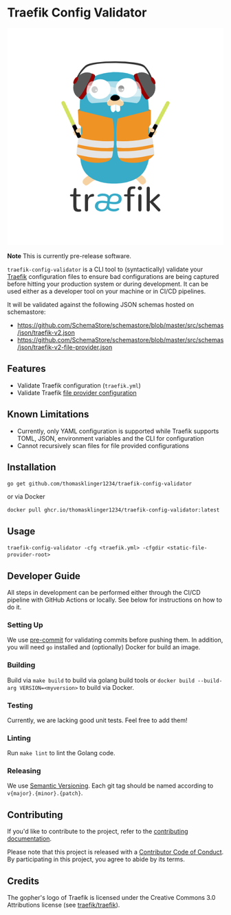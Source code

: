# Traefik Config Validator

<p align="center">
<img src="https://github.com/traefik/traefik/raw/master/docs/content/assets/img/traefik.logo.png" alt="Traefik" title="Traefik" />
</p>

**Note** This is currently pre-release software.

`traefik-config-validator` is a CLI tool to (syntactically) validate your [Traefik](https://doc.traefik.io/traefik) configuration files to ensure bad configurations are being captured before hitting your production system or during development. It can be used either as a developer tool on your machine or in CI/CD pipelines.

It will be validated against the following JSON schemas hosted on schemastore:

- https://github.com/SchemaStore/schemastore/blob/master/src/schemas/json/traefik-v2.json
- https://github.com/SchemaStore/schemastore/blob/master/src/schemas/json/traefik-v2-file-provider.json

## Features

- Validate Traefik configuration (`traefik.yml`)
- Validate Traefik [file provider configuration](https://doc.traefik.io/traefik/providers/file/)

## Known Limitations

- Currently, only YAML configuration is supported while Traefik supports TOML, JSON, environment variables and the CLI for configuration
- Cannot recursively scan files for file provided configurations

## Installation

```
go get github.com/thomasklinger1234/traefik-config-validator
```

or via Docker

```
docker pull ghcr.io/thomasklinger1234/traefik-config-validator:latest
```

## Usage

```
traefik-config-validator -cfg <traefik.yml> -cfgdir <static-file-provider-root>
```

## Developer Guide

All steps in development can be performed either through the CI/CD pipeline with GitHub Actions or locally. See below for instructions on how to do it.

### Setting Up

We use [pre-commit](https://pre-commit.com/) for validating commits before pushing them. In addition, you will need `go` installed and (optionally) Docker for build an image.

### Building

Build via `make build` to build via golang build tools or `docker build --build-arg VERSION=<myversion>` to build via Docker.

### Testing

Currently, we are lacking good unit tests. Feel free to add them!

### Linting

Run `make lint` to lint the Golang code.

### Releasing

We use [Semantic Versioning](https://semver.org/). Each git tag should be named according to `v{major}.{minor}.{patch}`.

## Contributing

If you'd like to contribute to the project, refer to the [contributing documentation](CONTRIBUTING.md).

Please note that this project is released with a [Contributor Code of Conduct](CODE_OF_CONDUCT.md).
By participating in this project, you agree to abide by its terms.

## Credits

The gopher's logo of Traefik is licensed under the Creative Commons 3.0 Attributions license (see [traefik/traefik](https://github.com/traefik/traefik)).
